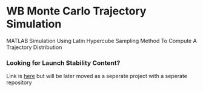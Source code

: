 # WB Monte Carlo Trajectory Simulation
MATLAB Simulation Using Latin Hypercube Sampling Method To Compute A Trajectory Distribution

### Looking for Launch Stability Content? 
Link is [here](https://github.com/Ivan-Bao/WB-Dynamics/tree/main)
but will be later moved as a seperate project with a seperate repository
